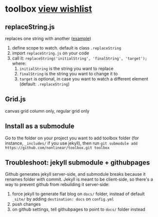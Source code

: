 # toolbox [view wishlist](https://www.notion.so/Toolbox-wishlist-0c1faba79f9a42238cf56c79022bc3d8)

## replaceString.js

replaces one string with another ([example](https://www.nonlinear.nyc/replace/))

1. define scope to watch. default is class `.replaceString`
1. import `replaceString.js` on your code
1. call it: `replaceString('initialString', 'finalString', 'target');` where:
	1. `initialString` is the string you want to replace
	1. `finalString` is the string you want to change it to
	1. `target` is optional, in case you want to watch a different element (default: `.replaceString`)

## Grid.js

canvas grid
column only, regular grid only 

## Install as a submodule

Go to the folder on your project you want to add toolbox folder (for instance, `_includes/` if you use jekyll), then run `git submodule add https://github.com/nonlinear/toolbox.git toolbox`

## Troubleshoot: jekyll submodule + githubpages

Github generates jekyll server-side, and submodule breaks because it renames folder with commit. Jekyll is meant to be client-side, so there's a way to prevent github from rebuilding it server-side:

1. force jekyll to generate flat blog on `docs/` folder, instead of default `_site/` by adding `destination: docs` on `config.yml`
1. push changes
1. on github settings, tell githubpages to point to `docs/` folder instead